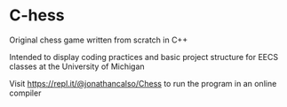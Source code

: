 # C-hess
Original chess game written from scratch in C++

Intended to display coding practices and basic project structure for EECS classes at the University of Michigan

Visit https://repl.it/@jonathancalso/Chess to run the program in an online compiler
